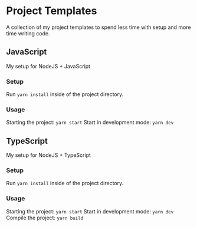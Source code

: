 # Project Templates
 A collection of my project templates to spend less time with setup and more time writing code.

 ## JavaScript
 My setup for NodeJS + JavaScript

 ### Setup
 Run `yarn install` inside of the project directory.

 ### Usage
 Starting the project: `yarn start`
 Start in development mode: `yarn dev`

 ## TypeScript
 My setup for NodeJS + TypeScript
 
 ### Setup
 Run `yarn install` inside of the project directory.

 ### Usage
 Starting the project: `yarn start`
 Start in development mode: `yarn dev`
 Compile the project: `yarn build`
